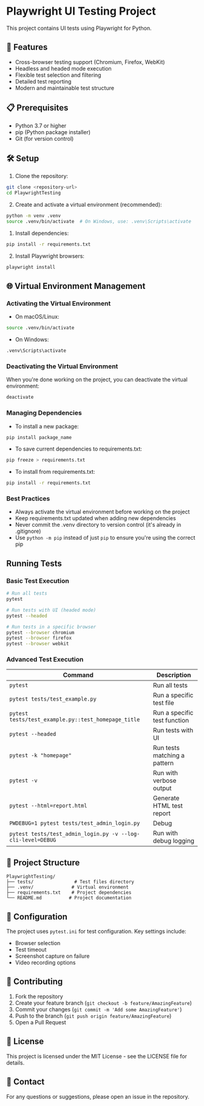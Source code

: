 # Playwright UI Testing Project

This project contains UI tests using Playwright for Python.

## 🚀 Features

- Cross-browser testing support (Chromium, Firefox, WebKit)
- Headless and headed mode execution
- Flexible test selection and filtering
- Detailed test reporting
- Modern and maintainable test structure

## 📋 Prerequisites

- Python 3.7 or higher
- pip (Python package installer)
- Git (for version control)

## 🛠️ Setup

1. Clone the repository:
```bash
git clone <repository-url>
cd PlaywrightTesting
```

2. Create and activate a virtual environment (recommended):
```bash
python -m venv .venv
source .venv/bin/activate  # On Windows, use: .venv\Scripts\activate
```

1. Install dependencies:
```bash
pip install -r requirements.txt
```

2. Install Playwright browsers:
```bash
playwright install
```

## 🌐 Virtual Environment Management

### Activating the Virtual Environment

- On macOS/Linux:
```bash
source .venv/bin/activate
```
- On Windows:
```bash
.venv\Scripts\activate
```

### Deactivating the Virtual Environment

When you're done working on the project, you can deactivate the virtual environment:
```bash
deactivate
```

### Managing Dependencies

- To install a new package:
```bash
pip install package_name
```

- To save current dependencies to requirements.txt:
```bash
pip freeze > requirements.txt
```

- To install from requirements.txt:
```bash
pip install -r requirements.txt
```

### Best Practices

- Always activate the virtual environment before working on the project
- Keep requirements.txt updated when adding new dependencies
- Never commit the .venv directory to version control (it's already in .gitignore)
- Use `python -m pip` instead of just `pip` to ensure you're using the correct pip

## Running Tests

### Basic Test Execution

```bash
# Run all tests
pytest

# Run tests with UI (headed mode)
pytest --headed

# Run tests in a specific browser
pytest --browser chromium
pytest --browser firefox
pytest --browser webkit
```

### Advanced Test Execution

| Command | Description |
|---------|-------------|
| `pytest` | Run all tests |
| `pytest tests/test_example.py` | Run a specific test file |
| `pytest tests/test_example.py::test_homepage_title` | Run a specific test function |
| `pytest --headed` | Run tests with UI |
| `pytest -k "homepage"` | Run tests matching a pattern |
| `pytest -v` | Run with verbose output |
| `pytest --html=report.html` | Generate HTML test report |
| `PWDEBUG=1 pytest tests/test_admin_login.py` | Debug |
| `pytest tests/test_admin_login.py -v --log-cli-level=DEBUG` | Run with debug logging |

## 📁 Project Structure

```
PlaywrightTesting/
├── tests/               # Test files directory
├── .venv/              # Virtual environment
├── requirements.txt    # Project dependencies
└── README.md          # Project documentation
```

## 🔧 Configuration

The project uses `pytest.ini` for test configuration. Key settings include:
- Browser selection
- Test timeout
- Screenshot capture on failure
- Video recording options

## 🤝 Contributing

1. Fork the repository
2. Create your feature branch (`git checkout -b feature/AmazingFeature`)
3. Commit your changes (`git commit -m 'Add some AmazingFeature'`)
4. Push to the branch (`git push origin feature/AmazingFeature`)
5. Open a Pull Request

## 📝 License

This project is licensed under the MIT License - see the LICENSE file for details.

## 📧 Contact

For any questions or suggestions, please open an issue in the repository. 
